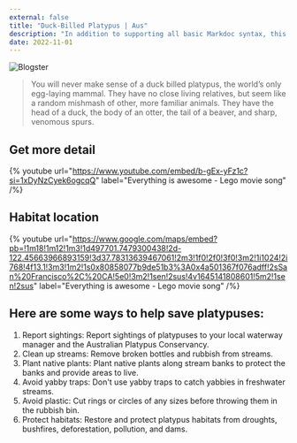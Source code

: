 ```yaml
---
external: false
title: "Duck-Billed Platypus | Aus"
description: "In addition to supporting all basic Markdoc syntax, this template also supports extended markdown syntax to render custom components."
date: 2022-11-01
---
```


![Blogster](/images/aus1.png)


>You will never make sense of a duck billed platypus, the world’s only egg-laying mammal. They have no close living relatives, but seem like a random mishmash of other, more familiar animals. They have the head of a duck, the body of an otter, the tail of a beaver, and sharp, venomous spurs.

## Get more detail

{% youtube url="https://www.youtube.com/embed/b-gEx-yFz1c?si=1xDyNzCyek6ogcqQ" label="Everything is awesome - Lego movie song" /%}

## Habitat location

{% youtube url="https://www.google.com/maps/embed?pb=!1m18!1m12!1m3!1d497701.7479300438!2d-122.45663966893159!3d37.78313639467061!2m3!1f0!2f0!3f0!3m2!1i1024!2i768!4f13.1!3m3!1m2!1s0x80858077b9de51b3%3A0x4a501367f076adff!2sSan%20Francisco%2C%20CA!5e0!3m2!1sen!2sus!4v1645141808601!5m2!1sen!2sus" label="Everything is awesome - Lego movie song" /%}

## Here are some ways to help save platypuses:
1. Report sightings: Report sightings of platypuses to your local waterway manager and the Australian Platypus Conservancy.
2. Clean up streams: Remove broken bottles and rubbish from streams.
3. Plant native plants: Plant native plants along stream banks to protect the banks and provide areas to live.
4. Avoid yabby traps: Don't use yabby traps to catch yabbies in freshwater streams.
5. Avoid plastic: Cut rings or circles of any sizes before throwing them in the rubbish bin.
6. Protect habitats: Restore and protect platypus habitats from droughts, bushfires, deforestation, pollution, and dams. 


